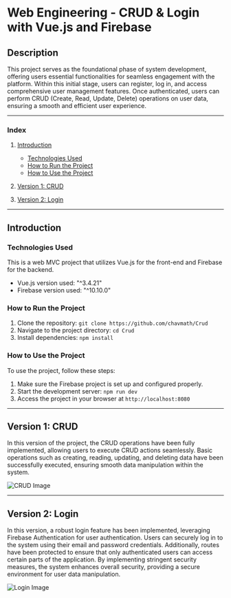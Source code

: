 # Web Engineering - CRUD & Login with Vue.js and Firebase

## Description
This project serves as the foundational phase of system development, offering users essential functionalities for seamless engagement with the platform. Within this initial stage, users can register, log in, and access comprehensive user management features. Once authenticated, users can perform CRUD (Create, Read, Update, Delete) operations on user data, ensuring a smooth and efficient user experience.

---

### Index
1. [Introduction](#introduction)
   - [Technologies Used](#technologies-used)
   - [How to Run the Project](#how-to-run-the-project)
   - [How to Use the Project](#how-to-use-the-project)
  
2. [Version 1: CRUD](#version-1-crud)

3. [Version 2: Login](#version-2-login)

---

## Introduction

### Technologies Used
This is a web MVC project that utilizes Vue.js for the front-end and Firebase for the backend.
- Vue.js version used: "^3.4.21" 
- Firebase version used: "^10.10.0" 

### How to Run the Project
1. Clone the repository: `git clone https://github.com/chavmath/Crud`
2. Navigate to the project directory: `cd Crud`
3. Install dependencies: `npm install`

### How to Use the Project
To use the project, follow these steps:
1. Make sure the Firebase project is set up and configured properly.
2. Start the development server: `npm run dev`
3. Access the project in your browser at `http://localhost:8080`

---

## Version 1: CRUD
In this version of the project, the CRUD operations have been fully implemented, allowing users to execute CRUD actions seamlessly. Basic operations such as creating, reading, updating, and deleting data have been successfully executed, ensuring smooth data manipulation within the system.

![CRUD Image](https://example.com/crud-image.jpg)

---

## Version 2: Login
In this version, a robust login feature has been implemented, leveraging Firebase Authentication for user authentication. Users can securely log in to the system using their email and password credentials. Additionally, routes have been protected to ensure that only authenticated users can access certain parts of the application. By implementing stringent security measures, the system enhances overall security, providing a secure environment for user data manipulation.

![Login Image](https://example.com/login-image.jpg)
